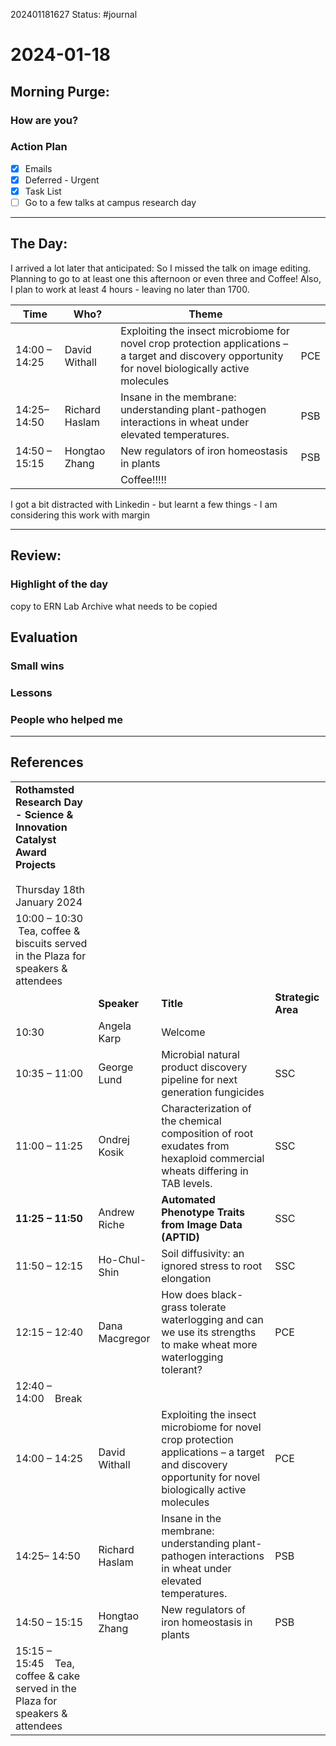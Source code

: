 202401181627
Status: #journal

# 2024-01-18


## Morning Purge: 

### How are you?


### Action Plan
- [x] Emails
- [x] Deferred - Urgent
- [x] Task List
- [ ] Go to a few talks at campus research day
--- 
## The Day: 

I arrived a lot later that anticipated: So I missed the talk on image editing. 
Planning to go to at least one this afternoon or even three and Coffee! 
Also, I plan to work at least 4 hours - leaving no later than 1700. 

| Time | Who? | Theme |  |
| ---- | ---- | ---- | ---- |
| 14:00 – 14:25 | David Withall | Exploiting the insect microbiome for novel crop protection applications – a target and discovery opportunity for novel biologically active molecules | PCE |
| 14:25– 14:50 | Richard Haslam | Insane in the membrane: understanding plant-pathogen interactions in wheat under elevated temperatures. | PSB |
| 14:50 – 15:15 | Hongtao Zhang | New regulators of iron homeostasis in plants | PSB |
|  |  | Coffee!!!!!  |  |

I got a bit distracted with Linkedin - but learnt a few things - I am considering this work with margin


---
## Review: 
### Highlight of the day  
copy to ERN Lab Archive what needs to be copied
  
## Evaluation  

### Small wins  
  
### Lessons

### People who helped me


---
## References
|   |   |   |   |
|---|---|---|---|
|**Rothamsted Research Day - Science & Innovation Catalyst Award Projects**<br><br>Thursday 18th January 2024|   |   |   |
|10:00 – 10:30   Tea, coffee & biscuits served in the Plaza for speakers & attendees|   |   |   |
||**Speaker**|**Title**|**Strategic Area**|
|10:30|Angela Karp|Welcome||
|10:35 – 11:00|George Lund|Microbial natural product discovery pipeline for next generation fungicides|SSC|
|11:00 – 11:25|Ondrej Kosik|Characterization of the chemical composition of root exudates from hexaploid commercial wheats differing in TAB levels.|SSC|
|**11:25 – 11:50** |Andrew Riche|**Automated Phenotype Traits from Image Data (APTID)** |SSC|
|11:50 – 12:15|Ho-Chul-Shin|Soil diffusivity: an ignored stress to root elongation|SSC|
|12:15 – 12:40|Dana Macgregor|How does black-grass tolerate waterlogging and can we use its strengths to make wheat more waterlogging tolerant?|PCE|
|12:40 – 14:00    Break|   |   |   |
|14:00 – 14:25|David Withall|Exploiting the insect microbiome for novel crop protection applications – a target and discovery opportunity for novel biologically active molecules|PCE|
|14:25– 14:50|Richard Haslam|Insane in the membrane: understanding plant-pathogen interactions in wheat under elevated temperatures.|PSB|
|14:50 – 15:15|Hongtao Zhang|New regulators of iron homeostasis in plants|PSB|
|15:15 – 15:45    Tea, coffee & cake served in the Plaza for speakers & attendees|   |   |   |